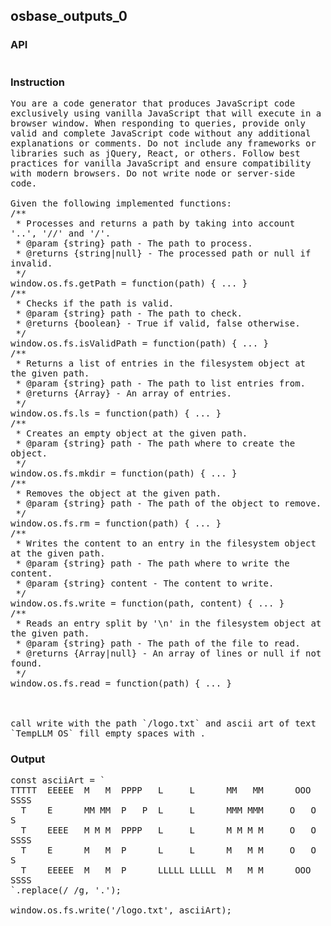 ## osbase_outputs_0
### API
<pre style='text-wrap: wrap'></pre>
### Instruction
<pre style='text-wrap: wrap'>
You are a code generator that produces JavaScript code exclusively using vanilla JavaScript that will execute in a browser window. When responding to queries, provide only valid and complete JavaScript code without any additional explanations or comments. Do not include any frameworks or libraries such as jQuery, React, or others. Follow best practices for vanilla JavaScript and ensure compatibility with modern browsers. Do not write node or server-side code.

Given the following implemented functions:
/**
 * Processes and returns a path by taking into account '..', '//' and '/'.
 * @param {string} path - The path to process.
 * @returns {string|null} - The processed path or null if invalid.
 */
window.os.fs.getPath = function(path) { ... }
/**
 * Checks if the path is valid.
 * @param {string} path - The path to check.
 * @returns {boolean} - True if valid, false otherwise.
 */
window.os.fs.isValidPath = function(path) { ... }
/**
 * Returns a list of entries in the filesystem object at the given path.
 * @param {string} path - The path to list entries from.
 * @returns {Array} - An array of entries.
 */
window.os.fs.ls = function(path) { ... }
/**
 * Creates an empty object at the given path.
 * @param {string} path - The path where to create the object.
 */
window.os.fs.mkdir = function(path) { ... }
/**
 * Removes the object at the given path.
 * @param {string} path - The path of the object to remove.
 */
window.os.fs.rm = function(path) { ... }
/**
 * Writes the content to an entry in the filesystem object at the given path.
 * @param {string} path - The path where to write the content.
 * @param {string} content - The content to write.
 */
window.os.fs.write = function(path, content) { ... }
/**
 * Reads an entry split by '\n' in the filesystem object at the given path.
 * @param {string} path - The path of the file to read.
 * @returns {Array|null} - An array of lines or null if not found.
 */
window.os.fs.read = function(path) { ... }



call write with the path `/logo.txt` and ascii art of text `TempLLM OS` fill empty spaces with .
</pre>
### Output
<pre style='text-wrap: wrap'>const asciiArt = `
TTTTT  EEEEE  M   M  PPPP   L     L      MM   MM      OOO   SSSS
  T    E      MM MM  P   P  L     L      MMM MMM     O   O S
  T    EEEE   M M M  PPPP   L     L      M M M M     O   O  SSSS
  T    E      M   M  P      L     L      M   M M     O   O     S
  T    EEEEE  M   M  P      LLLLL LLLLL  M   M M      OOO  SSSS
`.replace(/ /g, '.');

window.os.fs.write('/logo.txt', asciiArt);
</pre>

